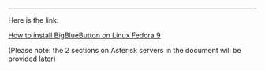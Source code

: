 
---

Here is the link:

[How to install BigBlueButton on Linux Fedora 9](http://present.carleton.ca/files/performance/Install-BigBlueButton-Fedora9-gcode.html)

(Please note: the 2 sections on Asterisk servers in the document will be provided later)